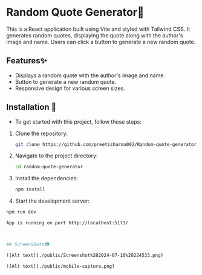 # Random Quote Generator🤖

This is a React application built using Vite and styled with Tailwind CSS. It generates random quotes, displaying the quote along with the author's image and name. Users can click a button to generate a new random quote.

## Features✨

- Displays a random quote with the author's image and name.
- Button to generate a new random quote.
- Responsive design for various screen sizes.

## Installation 🎇

- To get started with this project, follow these steps:

1. Clone the repository:

   ```sh
   git clone https://github.com/preetisharma002/Random-quote-generator.git

   ```

2. Navigate to the project directory:

   ```sh
   cd random-quote-generator


   ```

3. Install the dependencies:

   ```sh
   npm install

   ```

4. Start the development server:

```sh
npm run dev

App is running on port http://localhost:5173/



## ScreenShots📷

![Alt text](./public/Screenshot%202024-07-10%20224533.png)

![Alt text](./public/mobile-capture.png)
```

